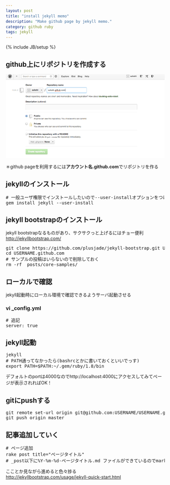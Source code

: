 ```yaml
---
layout: post
title: "install jekyll memo"
description: "Make github page by jekyll memo."
category: github ruby
tags: jekyll
---
```

{% include JB/setup %}

## github上にリポジトリを作成する

[<img src="/assets/img/jekyll_install_memo01.png" alt="github page 01" class="aligncenter size-medium wp-image-80" />][1]

＊github pageを利用するには**アカウント名.github.com**でリポジトリを作る

## jekyllのインストール

<pre># 一般ユーザ権限でインストールしたいので--user-installオプションをつける
gem install jekyll --user-install
</pre>

## jekyll bootstrapのインストール

jekyll bootstrapなるものがあり、サクサクっと上げるにはチョー便利<br>
http://jekyllbootstrap.com/

<pre>git clone https://github.com/plusjade/jekyll-bootstrap.git USERNAME.github.com
cd USERNAME.github.com
# サンプルの投稿はいらないので削除しておく
rm -rf _posts/core-samples/
</pre>

## ローカルで確認

jekyll起動時にローカル環境で確認できるようサーバ起動させる

### vi _config.yml

<pre># 追記
server: true
</pre>

## jekyll起動

<pre>jekyll
# PATH通ってなかったら(bashrcとかに書いておくといいでっす)
export PATH=$PATH:~/.gem/ruby/1.8/bin
</pre>

デフォルトのportは4000なのでhttp://localhost:4000にアクセスしてみてページが表示されればOK！

## gitにpushする

<pre>git remote set-url origin git@github.com:USERNAME/USERNAME.github.com.git
git push origin master
</pre>

## 記事追加していく

<pre># ページ追加
rake post title="ページタイトル"
# _post以下に%Y-%m-%d-ページタイトル.md ファイルができているのでmarkdownでガシガシ書いていく
</pre>

こことか見ながら進めると色々捗る<br>
http://jekyllbootstrap.com/usage/jekyll-quick-start.html

 [1]: /assets/img/jekyll_install_memo01.png
